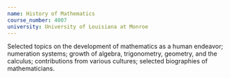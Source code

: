 ```yaml
---
name: History of Mathematics
course_number: 4007
university: University of Louisiana at Monroe
---
```


Selected topics on the development of mathematics as a human endeavor; numeration systems; growth of algebra, trigonometry, geometry, and the calculus; contributions from various cultures; selected biographies of mathematicians.
